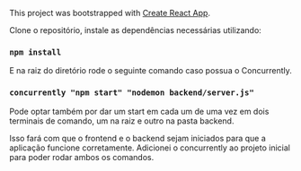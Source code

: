 This project was bootstrapped with [Create React App](https://github.com/facebook/create-react-app).

Clone o repositório, instale as dependências necessárias utilizando:

### `npm install`

E na raiz do diretório rode o seguinte comando caso possua o Concurrently.

### `concurrently "npm start" "nodemon backend/server.js"`

Pode optar também por dar um start em cada um de uma vez em dois terminais de comando, um na raiz e outro na pasta backend.

Isso fará com que o frontend e o backend sejam iniciados para que a aplicação funcione corretamente.
Adicionei o concurrently ao projeto inicial para poder rodar ambos os comandos.